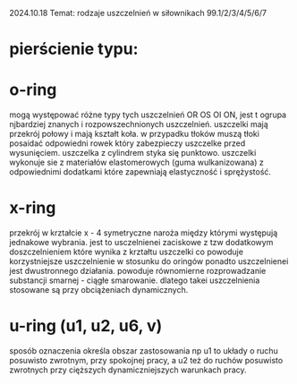 2024.10.18
Temat: rodzaje uszczelnień w siłownikach
99.1/2/3/4/5/6/7
# pierścienie typu:
# o-ring 
mogą występować różne typy tych uszczelnień OR OS OI ON, jest t ogrupa njbardziej znanych i rozpowszechnionych uszczelnień. uszczelki mają przekrój połowy i mają kształt koła. w przypadku tłoków muszą tłoki posaidać odpowiedni rowek który zabezpieczy uszczelke przed wysunięciem. uszczelka z cylindrem styka się punktowo. 
uszczelki wykonuje sie z materiałów elastomerowych (guma wulkanizowana) z odpowiednimi dodatkami które zapewniają elastyczność i sprężystość.
# x-ring
przekrój w krztałcie x - 4 symetryczne naroża między którymi występują jednakowe wybrania. jest to usczelnienei zaciskowe z tzw dodatkowym doszczelnieniem które wynika z krztałtu uszczelki co powoduje korzystniejsze uszczelnienie w stosunku do oringów ponadto uszczelnienei jest dwustronnego działania. powoduje równomierne rozprowadzanie substancji smarnej - ciągłe smarowanie. dlatego takei uszczelnienia stosowane są przy obciążeniach dynamicznych. 
# u-ring (u1, u2, u6, v)
sposób oznaczenia określa obszar zastosowania np u1 to układy o ruchu posuwisto zwrotnym, przy spokojnej pracy, a u2 też do ruchów posuwisto zwrotnych przy cięższych dynamiczniejszych warunkach pracy. 
